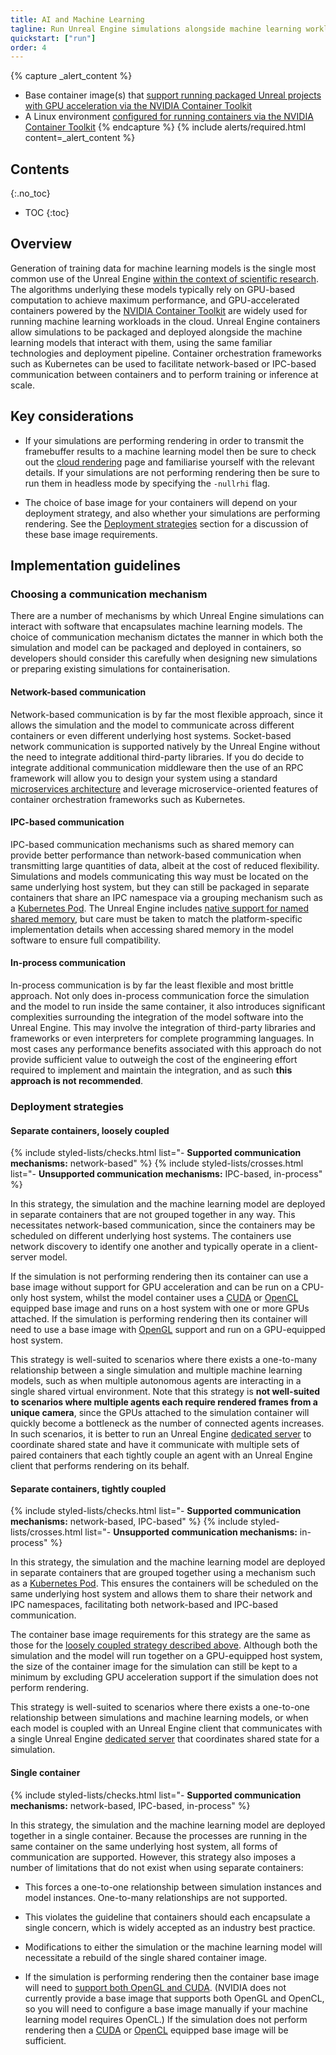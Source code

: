 ```yaml
---
title: AI and Machine Learning
tagline: Run Unreal Engine simulations alongside machine learning workloads in the cloud.
quickstart: ["run"]
order: 4
---
```


{% capture _alert_content %}
- Base container image(s) that [support running packaged Unreal projects with GPU acceleration via the NVIDIA Container Toolkit](../obtaining-images/image-sources)
- A Linux environment [configured for running containers via the NVIDIA Container Toolkit](../environments)
{% endcapture %}
{% include alerts/required.html content=_alert_content %}


## Contents
{:.no_toc}

* TOC
{:toc}


## Overview

Generation of training data for machine learning models is the single most common use of the Unreal Engine [within the context of scientific research](https://ue4research.org/publications). The algorithms underlying these models typically rely on GPU-based computation to achieve maximum performance, and GPU-accelerated containers powered by the [NVIDIA Container Toolkit](../concepts/nvidia-docker) are widely used for running machine learning workloads in the cloud. Unreal Engine containers allow simulations to be packaged and deployed alongside the machine learning models that interact with them, using the same familiar technologies and deployment pipeline. Container orchestration frameworks such as Kubernetes can be used to facilitate network-based or IPC-based communication between containers and to perform training or inference at scale.


## Key considerations

- If your simulations are performing rendering in order to transmit the framebuffer results to a machine learning model then be sure to check out the [cloud rendering](./cloud-rendering) page and familiarise yourself with the relevant details. If your simulations are not performing rendering then be sure to run them in headless mode by specifying the `-nullrhi` flag.

- The choice of base image for your containers will depend on your deployment strategy, and also whether your simulations are performing rendering. See the [Deployment strategies](#deployment-strategies) section for a discussion of these base image requirements.


## Implementation guidelines

### Choosing a communication mechanism

There are a number of mechanisms by which Unreal Engine simulations can interact with software that encapsulates machine learning models. The choice of communication mechanism dictates the manner in which both the simulation and model can be packaged and deployed in containers, so developers should consider this carefully when designing new simulations or preparing existing simulations for containerisation.

#### Network-based communication

Network-based communication is by far the most flexible approach, since it allows the simulation and the model to communicate across different containers or even different underlying host systems. Socket-based network communication is supported natively by the Unreal Engine without the need to integrate additional third-party libraries. If you do decide to integrate additional communication middleware then the use of an RPC framework will allow you to design your system using a standard [microservices architecture](./microservices) and leverage microservice-oriented features of container orchestration frameworks such as Kubernetes.

#### IPC-based communication

IPC-based communication mechanisms such as shared memory can provide better performance than network-based communication when transmitting large quantities of data, albeit at the cost of reduced flexibility. Simulations and models communicating this way must be located on the same underlying host system, but they can still be packaged in separate containers that share an IPC namespace via a grouping mechanism such as a [Kubernetes Pod](https://kubernetes.io/docs/concepts/workloads/pods/pod/). The Unreal Engine includes [native support for named shared memory](https://docs.unrealengine.com/en-US/API/Runtime/Core/GenericPlatform/FGenericPlatformMemory/index.html), but care must be taken to match the platform-specific implementation details when accessing shared memory in the model software to ensure full compatibility.

#### In-process communication

In-process communication is by far the least flexible and most brittle approach. Not only does in-process communication force the simulation and the model to run inside the same container, it also introduces significant complexities surrounding the integration of the model software into the Unreal Engine. This may involve the integration of third-party libraries and frameworks or even interpreters for complete programming languages. In most cases any performance benefits associated with this approach do not provide sufficient value to outweigh the cost of the engineering effort required to implement and maintain the integration, and as such **this approach is not recommended**.


### Deployment strategies

#### Separate containers, loosely coupled

{% include styled-lists/checks.html list="- **Supported communication mechanisms:** network-based" %}
{% include styled-lists/crosses.html list="- **Unsupported communication mechanisms:** IPC-based, in-process" %}

In this strategy, the simulation and the machine learning model are deployed in separate containers that are not grouped together in any way. This necessitates network-based communication, since the containers may be scheduled on different underlying host systems. The containers use network discovery to identify one another and typically operate in a client-server model.

If the simulation is not performing rendering then its container can use a base image without support for GPU acceleration and can be run on a CPU-only host system, whilst the model container uses a [CUDA](https://hub.docker.com/r/nvidia/cuda/) or [OpenCL](https://hub.docker.com/r/nvidia/opencl/) equipped base image and runs on a host system with one or more GPUs attached. If the simulation is performing rendering then its container will need to use a base image with [OpenGL](https://hub.docker.com/r/nvidia/opengl/) support and run on a GPU-equipped host system.

This strategy is well-suited to scenarios where there exists a one-to-many relationship between a single simulation and multiple machine learning models, such as when multiple autonomous agents are interacting in a single shared virtual environment. Note that this strategy is **not well-suited to scenarios where multiple agents each require rendered frames from a unique camera**, since the GPUs attached to the simulation container will quickly become a bottleneck as the number of connected agents increases. In such scenarios, it is better to run an Unreal Engine [dedicated server](https://docs.unrealengine.com/en-US/Gameplay/Networking/Server/index.html) to coordinate shared state and have it communicate with multiple sets of paired containers that each tightly couple an agent with an Unreal Engine client that performs rendering on its behalf.

#### Separate containers, tightly coupled

{% include styled-lists/checks.html list="- **Supported communication mechanisms:** network-based, IPC-based" %}
{% include styled-lists/crosses.html list="- **Unsupported communication mechanisms:** in-process" %}

In this strategy, the simulation and the machine learning model are deployed in separate containers that are grouped together using a mechanism such as a [Kubernetes Pod](https://kubernetes.io/docs/concepts/workloads/pods/pod/). This ensures the containers will be scheduled on the same underlying host system and allows them to share their network and IPC namespaces, facilitating both network-based and IPC-based communication.

The container base image requirements for this strategy are the same as those for the [loosely coupled strategy described above](#separate-containers-loosely-coupled). Although both the simulation and the model will run together on a GPU-equipped host system, the size of the container image for the simulation can still be kept to a minimum by excluding GPU acceleration support if the simulation does not perform rendering.

This strategy is well-suited to scenarios where there exists a one-to-one relationship between simulations and machine learning models, or when each model is coupled with an Unreal Engine client that communicates with a single Unreal Engine [dedicated server](https://docs.unrealengine.com/en-US/Gameplay/Networking/Server/index.html) that coordinates shared state for a simulation.

#### Single container

{% include styled-lists/checks.html list="- **Supported communication mechanisms:** network-based, IPC-based, in-process" %}

In this strategy, the simulation and the machine learning model are deployed together in a single container. Because the processes are running in the same container on the same underlying host system, all forms of communication are supported. However, this strategy also imposes a number of limitations that do not exist when using separate containers:

- This forces a one-to-one relationship between simulation instances and model instances. One-to-many relationships are not supported.

- This violates the guideline that containers should each encapsulate a single concern, which is widely accepted as an industry best practice.

- Modifications to either the simulation or the machine learning model will necessitate a rebuild of the single shared container image.

- If the simulation is performing rendering then the container base image will need to [support both OpenGL and CUDA](https://hub.docker.com/r/nvidia/cudagl/). (NVIDIA does not currently provide a base image that supports both OpenGL and OpenCL, so you will need to configure a base image manually if your machine learning model requires OpenCL.) If the simulation does not perform rendering then a [CUDA](https://hub.docker.com/r/nvidia/cuda/) or [OpenCL](https://hub.docker.com/r/nvidia/opencl/) equipped base image will be sufficient.

